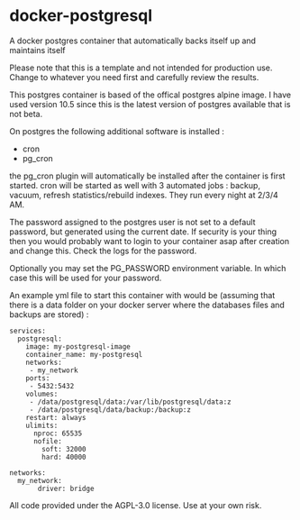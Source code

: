 # docker-postgresql
A docker postgres container that automatically backs itself up and maintains itself

Please note that this is a template and not intended for production use. Change to whatever you need first and carefully review the results. 

This postgres container is based of the offical postgres alpine image. I have used version 10.5 since this is the latest version of postgres available that is not beta. 

On postgres the following additional software is installed : 
- cron
- pg_cron

the pg_cron plugin will automatically be installed after the container is first started. cron will be started as well with 3 automated jobs : backup, vacuum, refresh statistics/rebuild indexes. They run every night at 2/3/4 AM.

The password assigned to the postgres user is not set to a default password, but generated using the current date. If security is your thing then you would probably want to login to your container asap after creation and change this. Check the logs for the password.

Optionally you may set the PG_PASSWORD environment variable. In which case this will be used for your password. 

An example yml file to start this container with would be (assuming that there is a data folder on your docker server where the databases files and backups are stored) : 

```version: "2"
services:
  postgresql:
    image: my-postgresql-image
    container_name: my-postgresql
    networks:
     - my_network
    ports:
     - 5432:5432
    volumes:
     - /data/postgresql/data:/var/lib/postgresql/data:z
     - /data/postgresql/data/backup:/backup:z
    restart: always
    ulimits:
      nproc: 65535
      nofile:
        soft: 32000
        hard: 40000

networks:
  my_network:
       driver: bridge
```


All code provided under the AGPL-3.0 license. Use at your own risk. 
